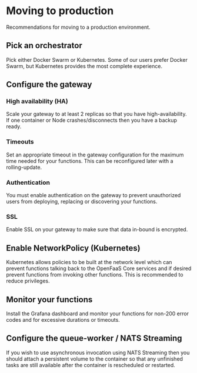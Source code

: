 # Moving to production

Recommendations for moving to a production environment.

## Pick an orchestrator

Pick either Docker Swarm or Kubernetes. Some of our users prefer Docker Swarm, but Kubernetes provides the most complete experience.

## Configure the gateway

### High availability (HA)

Scale your gateway to at least 2 replicas so that you have high-availability. If one container or Node crashes/disconnects then you have a backup ready.

### Timeouts

Set an appropriate timeout in the gateway configuration for the maximum time needed for your functions. This can be reconfigured later with a rolling-update.

### Authentication

You must enable authentication on the gateway to prevent unauthorized users from deploying, replacing or discovering your functions.

### SSL

Enable SSL on your gateway to make sure that data in-bound is encrypted.

## Enable NetworkPolicy (Kubernetes)

Kubernetes allows policies to be built at the network level which can prevent functions talking back to the OpenFaaS Core services and if desired prevent functions from invoking other functions. This is recommended to reduce privileges. 

## Monitor your functions

Install the Grafana dashboard and monitor your functions for non-200 error codes and for excessive durations or timeouts.

## Configure the queue-worker / NATS Streaming

If you wish to use asynchronous invocation using NATS Streaming then you should attach a persistent volume to the container so that any unfinished tasks are still available after the container is rescheduled or restarted.
